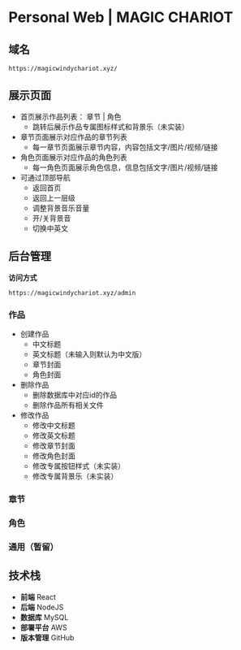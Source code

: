 # Personal Web | MAGIC CHARIOT

## 域名
    https://magicwindychariot.xyz/

## 展示页面
- 首页展示作品列表： 章节 | 角色
    - 跳转后展示作品专属图标样式和背景乐（未实装）
- 章节页面展示对应作品的章节列表
    - 每一章节页面展示章节内容，内容包括文字/图片/视频/链接
- 角色页面展示对应作品的角色列表
    - 每一角色页面展示角色信息，信息包括文字/图片/视频/链接
- 可通过顶部导航
    - 返回首页
    - 返回上一层级
    - 调整背景音乐音量
    - 开/关背景音
    - 切换中英文

## 后台管理
**访问方式**
    
    https://magicwindychariot.xyz/admin

### 作品
- 创建作品
    - 中文标题
    - 英文标题（未输入则默认为中文版）
    - 章节封面
    - 角色封面
- 删除作品
    - 删除数据库中对应id的作品
    - 删除作品所有相关文件
- 修改作品
    - 修改中文标题
    - 修改英文标题
    - 修改章节封面
    - 修改角色封面
    - 修改专属按钮样式（未实装）
    - 修改专属背景乐（未实装）
### 章节
### 角色
### 通用（暂留）

## 技术栈
- **前端** React
- **后端** NodeJS
- **数据库** MySQL
- **部署平台** AWS
- **版本管理** GitHub


